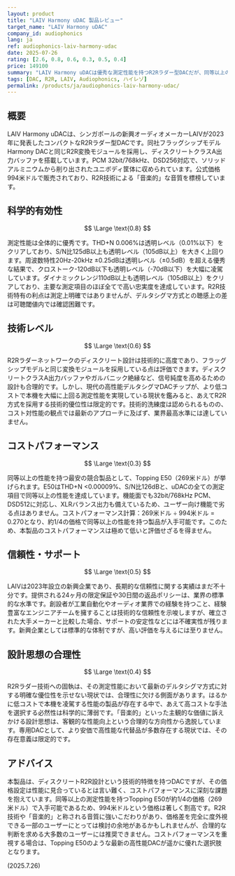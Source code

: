 ```yaml
---
layout: product
title: "LAIV Harmony uDAC 製品レビュー"
target_name: "LAIV Harmony uDAC"
company_id: audiophonics
lang: ja
ref: audiophonics-laiv-harmony-udac
date: 2025-07-26
rating: [2.6, 0.8, 0.6, 0.3, 0.5, 0.4]
price: 149100
summary: "LAIV Harmony uDACは優秀な測定性能を持つR2Rラダー型DACだが、同等以上の性能を約1/4の価格で実現する製品が存在するため、コストパフォーマンスは極めて低い。"
tags: [DAC, R2R, LAIV, Audiophonics, ハイレゾ]
permalink: /products/ja/audiophonics-laiv-harmony-udac/
---
```


## 概要

LAIV Harmony uDACは、シンガポールの新興オーディオメーカーLAIVが2023年に発表したコンパクトなR2Rラダー型DACです。同社フラッグシップモデルHarmony DACと同じR2R変換モジュールを採用し、ディスクリートクラスA出力バッファを搭載しています。PCM 32bit/768kHz、DSD256対応で、ソリッドアルミニウムから削り出されたユニボディ筐体に収められています。公式価格994米ドルで販売されており、R2R技術による「音楽的」な音質を標榜しています。

## 科学的有効性

$$ \Large \text{0.8} $$

測定性能は全体的に優秀です。THD+N 0.006%は透明レベル（0.01%以下）をクリアしており、S/N比125dB以上も透明レベル（105dB以上）を大きく上回ります。周波数特性20Hz-20kHz ±0.25dBは透明レベル（±0.5dB）を超える優秀な結果で、クロストーク-120dB以下も透明レベル（-70dB以下）を大幅に凌駕しています。ダイナミックレンジ110dB以上も透明レベル（105dB以上）をクリアしており、主要な測定項目のほぼ全てで高い忠実度を達成しています。R2R技術特有の利点は測定上明確ではありませんが、デルタシグマ方式との聴感上の差は可聴閾値内では確認困難です。

## 技術レベル

$$ \Large \text{0.6} $$

R2Rラダーネットワークのディスクリート設計は技術的に高度であり、フラッグシップモデルと同じ変換モジュールを採用している点は評価できます。ディスクリートクラスA出力バッファやガルバニック絶縁など、信号純度を高めるための設計も合理的です。しかし、現代の高性能デルタシグマDACチップが、より低コストで本機を大幅に上回る測定性能を実現している現状を鑑みると、あえてR2R方式を採用する技術的優位性は限定的です。技術的洗練度は認められるものの、コスト対性能の観点では最新のアプローチに及ばず、業界最高水準には達していません。

## コストパフォーマンス

$$ \Large \text{0.3} $$

同等以上の性能を持つ最安の競合製品として、Topping E50（269米ドル）が挙げられます。E50はTHD+N <0.00009%、S/N比126dBと、uDACの全ての測定項目で同等以上の性能を達成しています。機能面でも32bit/768kHz PCM、DSD512に対応し、XLRバランス出力も備えているため、ユーザー向け機能で劣る点はありません。コストパフォーマンス計算：269米ドル ÷ 994米ドル = 0.270となり、約1/4の価格で同等以上の性能を持つ製品が入手可能です。このため、本製品のコストパフォーマンスは極めて低いと評価せざるを得ません。

## 信頼性・サポート

$$ \Large \text{0.5} $$

LAIVは2023年設立の新興企業であり、長期的な信頼性に関する実績はまだ不十分です。提供される24ヶ月の限定保証や30日間の返品ポリシーは、業界の標準的な水準です。創設者が工業自動化やオーディオ業界での経験を持つこと、経験豊富なエンジニアチームを擁することは技術的な信頼性を示唆しますが、確立された大手メーカーと比較した場合、サポートの安定性などには不確実性が残ります。新興企業としては標準的な体制ですが、高い評価を与えるには至りません。

## 設計思想の合理性

$$ \Large \text{0.4} $$

R2Rラダー技術への固執は、その測定性能において最新のデルタシグマ方式に対する明確な優位性を示せない現状では、合理性に欠ける側面があります。はるかに低コストで本機を凌駕する性能の製品が存在する中で、あえて高コストな手法を選択する必然性は科学的に薄弱です。「音楽的」といった主観的な価値に訴えかける設計思想は、客観的な性能向上という合理的な方向性から逸脱しています。専用DACとして、より安価で高性能な代替品が多数存在する現状では、その存在意義は限定的です。

## アドバイス

本製品は、ディスクリートR2R設計という技術的特徴を持つDACですが、その価格設定は性能に見合っているとは言い難く、コストパフォーマンスに深刻な課題を抱えています。同等以上の測定性能を持つTopping E50が約1/4の価格（269米ドル）で入手可能であるため、994米ドルという価格は著しく割高です。R2R技術や「音楽的」と称される音質に強いこだわりがあり、価格差を完全に度外視できる一部のユーザーにとっては検討の余地があるかもしれませんが、合理的な判断を求める大多数のユーザーには推奨できません。コストパフォーマンスを重視する場合は、Topping E50のような最新の高性能DACが遥かに優れた選択肢となります。

(2025.7.26)
